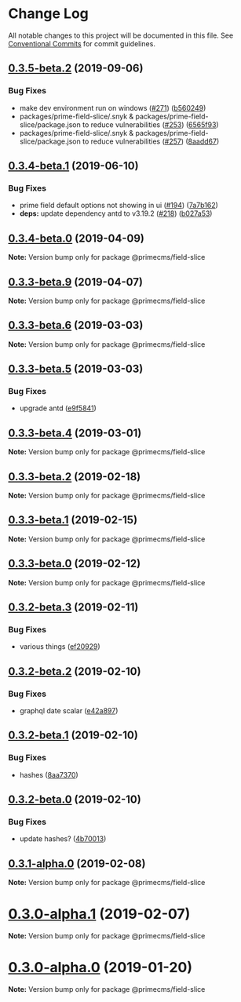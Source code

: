# Change Log

All notable changes to this project will be documented in this file.
See [Conventional Commits](https://conventionalcommits.org) for commit guidelines.

## [0.3.5-beta.2](https://github.com/birkir/prime/tree/master/packages/prime-field-slice/compare/v0.3.4-beta.1...v0.3.5-beta.2) (2019-09-06)

### Bug Fixes

- make dev environment run on windows ([#271](https://github.com/birkir/prime/tree/master/packages/prime-field-slice/issues/271)) ([b560249](https://github.com/birkir/prime/tree/master/packages/prime-field-slice/commit/b560249))
- packages/prime-field-slice/.snyk & packages/prime-field-slice/package.json to reduce vulnerabilities ([#253](https://github.com/birkir/prime/tree/master/packages/prime-field-slice/issues/253)) ([6565f93](https://github.com/birkir/prime/tree/master/packages/prime-field-slice/commit/6565f93))
- packages/prime-field-slice/.snyk & packages/prime-field-slice/package.json to reduce vulnerabilities ([#257](https://github.com/birkir/prime/tree/master/packages/prime-field-slice/issues/257)) ([8aadd67](https://github.com/birkir/prime/tree/master/packages/prime-field-slice/commit/8aadd67))

## [0.3.4-beta.1](https://github.com/birkir/prime/tree/master/packages/prime-field-slice/compare/v0.3.4-beta.0...v0.3.4-beta.1) (2019-06-10)

### Bug Fixes

- prime field default options not showing in ui ([#194](https://github.com/birkir/prime/tree/master/packages/prime-field-slice/issues/194)) ([7a7b162](https://github.com/birkir/prime/tree/master/packages/prime-field-slice/commit/7a7b162))
- **deps:** update dependency antd to v3.19.2 ([#218](https://github.com/birkir/prime/tree/master/packages/prime-field-slice/issues/218)) ([b027a53](https://github.com/birkir/prime/tree/master/packages/prime-field-slice/commit/b027a53))

## [0.3.4-beta.0](https://github.com/birkir/prime/tree/master/packages/prime-field-slice/compare/v0.3.3-beta.9...v0.3.4-beta.0) (2019-04-09)

**Note:** Version bump only for package @primecms/field-slice

## [0.3.3-beta.9](https://github.com/birkir/prime/tree/master/packages/prime-field-slice/compare/v0.3.3-beta.8...v0.3.3-beta.9) (2019-04-07)

**Note:** Version bump only for package @primecms/field-slice

## [0.3.3-beta.6](https://github.com/birkir/prime/tree/master/packages/prime-field-slice/compare/v0.3.3-beta.5...v0.3.3-beta.6) (2019-03-03)

**Note:** Version bump only for package @primecms/field-slice

## [0.3.3-beta.5](https://github.com/birkir/prime/tree/master/packages/prime-field-slice/compare/v0.3.3-beta.4...v0.3.3-beta.5) (2019-03-03)

### Bug Fixes

- upgrade antd ([e9f5841](https://github.com/birkir/prime/tree/master/packages/prime-field-slice/commit/e9f5841))

## [0.3.3-beta.4](https://github.com/birkir/prime/tree/master/packages/prime-field-slice/compare/v0.3.3-beta.3...v0.3.3-beta.4) (2019-03-01)

**Note:** Version bump only for package @primecms/field-slice

## [0.3.3-beta.2](https://github.com/birkir/prime/tree/master/packages/prime-field-slice/compare/v0.3.3-beta.1...v0.3.3-beta.2) (2019-02-18)

**Note:** Version bump only for package @primecms/field-slice

## [0.3.3-beta.1](https://github.com/birkir/prime/tree/master/packages/prime-field-slice/compare/v0.3.3-beta.0...v0.3.3-beta.1) (2019-02-15)

**Note:** Version bump only for package @primecms/field-slice

## [0.3.3-beta.0](https://github.com/birkir/prime/tree/master/packages/prime-field-slice/compare/v0.3.2-beta.9...v0.3.3-beta.0) (2019-02-12)

**Note:** Version bump only for package @primecms/field-slice

## [0.3.2-beta.3](https://github.com/birkir/prime/tree/master/packages/prime-field-slice/compare/v0.3.2-beta.2...v0.3.2-beta.3) (2019-02-11)

### Bug Fixes

- various things ([ef20929](https://github.com/birkir/prime/tree/master/packages/prime-field-slice/commit/ef20929))

## [0.3.2-beta.2](https://github.com/birkir/prime/tree/master/packages/prime-field-slice/compare/v0.3.2-beta.1...v0.3.2-beta.2) (2019-02-10)

### Bug Fixes

- graphql date scalar ([e42a897](https://github.com/birkir/prime/tree/master/packages/prime-field-slice/commit/e42a897))

## [0.3.2-beta.1](https://github.com/birkir/prime/tree/master/packages/prime-field-slice/compare/v0.3.2-beta.0...v0.3.2-beta.1) (2019-02-10)

### Bug Fixes

- hashes ([8aa7370](https://github.com/birkir/prime/tree/master/packages/prime-field-slice/commit/8aa7370))

## [0.3.2-beta.0](https://github.com/birkir/prime/tree/master/packages/prime-field-slice/compare/v0.3.1-alpha.0...v0.3.2-beta.0) (2019-02-10)

### Bug Fixes

- update hashes? ([4b70013](https://github.com/birkir/prime/tree/master/packages/prime-field-slice/commit/4b70013))

## [0.3.1-alpha.0](https://github.com/birkir/prime/tree/master/packages/prime-field-slice/compare/v0.3.0-alpha.5...v0.3.1-alpha.0) (2019-02-08)

**Note:** Version bump only for package @primecms/field-slice

# [0.3.0-alpha.1](https://github.com/birkir/prime/tree/master/packages/prime-field-slice/compare/v0.3.0-alpha.0...v0.3.0-alpha.1) (2019-02-07)

**Note:** Version bump only for package @primecms/field-slice

# [0.3.0-alpha.0](https://github.com/birkir/prime/tree/master/packages/prime-field-slice/compare/v0.2.21...v0.3.0-alpha.0) (2019-01-20)

**Note:** Version bump only for package @primecms/field-slice
